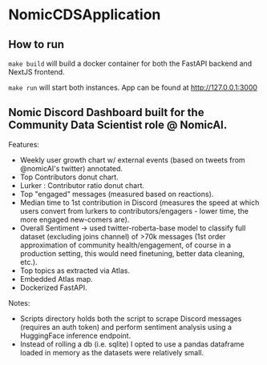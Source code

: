 # NomicCDSApplication

## How to run
`make build` will build a docker container for both the FastAPI backend and NextJS frontend.

`make run` will start both instances. App can be found at http://127.0.0.1:3000

## Nomic Discord Dashboard built for the Community Data Scientist role @ NomicAI.
Features:
- Weekly user growth chart w/ external events (based on tweets from @nomicAI's twitter) annotated.
- Top Contributors donut chart.
- Lurker : Contributor ratio donut chart.
- Top "engaged" messages (measured based on reactions).
- Median time to 1st contribution in Discord (measures the speed at which users convert from lurkers to contributors/engagers - lower time, the more engaged new-comers are).
- Overall Sentiment -> used twitter-roberta-base model to classify full dataset (excluding joins channel) of >70k messages (1st order approximation of community health/engagement, of course in a production setting, this would need finetuning, better data cleaning, etc.).
- Top topics as extracted via Atlas.
- Embedded Atlas map.
- Dockerized FastAPI.

Notes:
- Scripts directory holds both the script to scrape Discord messages (requires an auth token) and perform sentiment analysis using a HuggingFace inference endpoint.
- Instead of rolling a db (i.e. sqlite) I opted to use a pandas dataframe loaded in memory as the datasets were relatively small.
